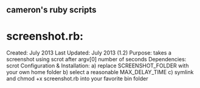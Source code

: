 cameron's ruby scripts
----------------------

screenshot.rb:
==============
Created: July 2013
Last Updated: July 2013 (1.2)
Purpose: takes a screenshot using scrot after argv[0] number of seconds
Dependencies: scrot
Configuration & Installation:
    a) replace SCREENSHOT_FOLDER with your own home folder
    b) select a reasonable MAX_DELAY_TIME
    c) symlink and chmod +x screenshot.rb into your favorite bin folder
